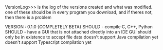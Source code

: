 VersionLog>>>
is the log of the versions created and what was modified.
one of these should be in every program you download,
  and if theres not, then there is a problem

VERSION : 0.1.0
  {COMPLETELY BETA}
  SHOULD -  compile C, C++, Python
  SHOULD - have a GUI that is not attached directly into an IDE
    GUI should only be in existence to accept file data
  doesn't support Java compilation yet
  doesn't support Typescript compilation yet
